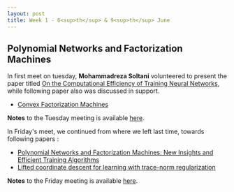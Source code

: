 ```yaml
---
layout: post
title: Week 1 - 6<sup>th</sup> & 9<sup>th</sup> June
---
```

## Polynomial Networks and Factorization Machines
In first meet on tuesday,  **Mohammadreza Soltani** volunteered to present the paper titled [On the Computational Efficiency of Training Neural Networks](https://arxiv.org/pdf/1410.1141.pdf), while following paper also was discussed in support.

* [Convex Factorization Machines](http://mblondel.org/publications/mblondel-ecmlpkdd2015.pdf)

**Notes** to the Tuesday meeting is available [here](https://drive.google.com/file/d/0B0g1WrxTxIycb05reGpicVVzc1U/view?usp=sharing).

In Friday's meet, we continued from where we left last time, towards following papers : 

* [Polynomial Networks and Factorization Machines: New Insights and Efficient Training Algorithms](https://arxiv.org/pdf/1607.08810.pdf)
* [Lifted coordinate descent for learning with trace-norm regularization](https://hal.inria.fr/hal-00756802/document)

**Notes** to the Friday meeting is available [here](https://drive.google.com/file/d/0B0g1WrxTxIycMTZSVURXaTRoenc/view?usp=sharing).

